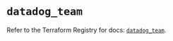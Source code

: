 # `datadog_team`

Refer to the Terraform Registry for docs: [`datadog_team`](https://registry.terraform.io/providers/datadog/datadog/3.46.0/docs/resources/team).
